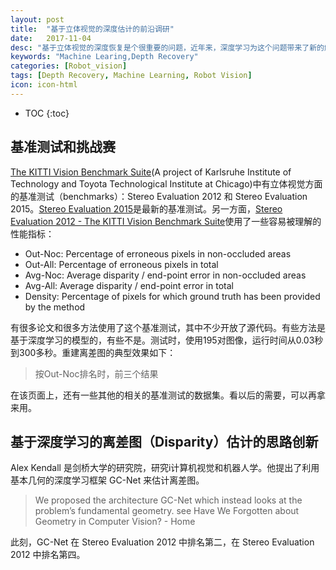 ```yaml
---
layout: post
title:  "基于立体视觉的深度估计的前沿调研"
date:   2017-11-04
desc: "基于立体视觉的深度恢复是个很重要的问题，近年来，深度学习为这个问题带来了新的解决思路。"
keywords: "Machine Learing,Depth Recovery"
categories: [Robot_vision]
tags: [Depth Recovery, Machine Learning, Robot Vision]
icon: icon-html
---
```


* TOC
{:toc}

## 基准测试和挑战赛
[The KITTI Vision Benchmark Suite](http://www.cvlibs.net/datasets/kitti)(A project of Karlsruhe Institute of Technology and Toyota Technological Institute at Chicago)中有立体视觉方面的基准测试（benchmarks）：Stereo Evaluation 2012 和 Stereo Evaluation 2015。[Stereo Evaluation 2015](http://www.cvlibs.net/datasets/kitti/eval_scene_flow.php?benchmark=stereo)是最新的基准测试。另一方面，[Stereo Evaluation 2012 - The KITTI Vision Benchmark Suite]()使用了一些容易被理解的性能指标：
- Out-Noc: Percentage of erroneous pixels in non-occluded areas
- Out-All: Percentage of erroneous pixels in total
- Avg-Noc: Average disparity / end-point error in non-occluded areas
- Avg-All: Average disparity / end-point error in total
- Density: Percentage of pixels for which ground truth has been provided by the method

有很多论文和很多方法使用了这个基准测试，其中不少开放了源代码。有些方法是基于深度学习的模型的，有些不是。测试时，使用195对图像，运行时间从0.03秒到300多秒。重建离差图的典型效果如下：

 > 按Out-Noc排名时，前三个结果

在该页面上，还有一些其他的相关的基准测试的数据集。看以后的需要，可以再拿来用。

## 基于深度学习的离差图（Disparity）估计的思路创新
Alex Kendall 是剑桥大学的研究院，研究i计算机视觉和机器人学。他提出了利用基本几何的深度学习框架 GC-Net 来估计离差图。
> We proposed the architecture GC-Net which instead looks at the problem’s fundamental geometry. see Have We Forgotten about Geometry in Computer Vision? - Home

此刻，GC-Net 在 Stereo Evaluation 2012 中排名第二，在 Stereo Evaluation 2012 中排名第四。
